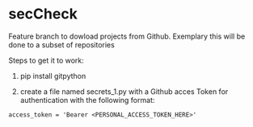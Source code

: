 # secCheck

Feature branch to dowload projects from Github.
Exemplary this will be done to a subset of repositories

Steps to get it to work:

1. pip install gitpython

2. create a file named secrets_1.py with a Github acces Token for authentication with the following format:

`access_token = 'Bearer <PERSONAL_ACCESS_TOKEN_HERE>'`